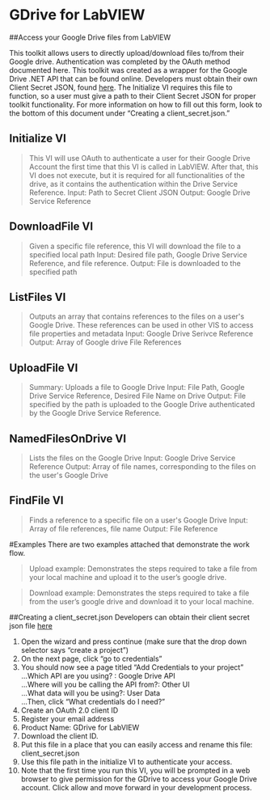 # GDrive for LabVIEW
##Access your Google Drive files from LabVIEW

This toolkit allows users to directly upload/download files to/from their Google drive. Authentication was completed by the OAuth method documented here.  This toolkit was created as a wrapper for the Google Drive .NET API that can be found online. Developers must obtain their own Client Secret JSON, found [here](https://console.developers.google.com/flows/enableapi?apiid=drive&pli=1). The Initialize VI requires this file to function, so a user must give a path to their Client Secret JSON for proper toolkit functionality. For more information on how to fill out this form, look to the bottom of this document under “Creating a client_secret.json.”

## Initialize VI
> This VI will use OAuth to authenticate a user for their Google Drive Account the first time that this VI is called in LabVIEW. After that, this VI does not execute, but it is required for all functionalities of the drive, as it contains the authentication within the Drive Service Reference. 
> Input: Path to Secret Client JSON
> Output: Google Drive Service Reference

## DownloadFile VI
> Given a specific file reference, this VI will download the file to a specified local path
> Input: Desired file path, Google Drive Service Reference, and file reference. 
> Output: File is downloaded to the specified path

## ListFiles VI
> Outputs an array that contains references to the files on a user's Google Drive. These references can be used in other VIS to access file properties and metadata
> Input: Google Drive Serivce Reference
> Output: Array of Google drive File References

## UploadFile VI
> Summary: Uploads a file to Google Drive
> Input: File Path, Google Drive Service Reference, Desired File Name on Drive
> Output: File specified by the path is uploaded to the Google Drive authenticated by the Google Drive Service Reference.

## NamedFilesOnDrive VI
> Lists the files on the Google Drive
> Input: Google Drive Service Reference
> Output: Array of file names, corresponding to the files on the user's Google Drive

## FindFile VI
> Finds a reference to a specific file on a user's Google Drive
> Input: Array of file references, file name
> Output: File Reference

#Examples
There are two examples attached that demonstrate the work flow. 
> Upload example: Demonstrates the steps required to take a file from your local machine and upload it to the user’s google drive.

> Download example: Demonstrates the steps required to take a file from the user’s google drive and download it to your local machine. 

##Creating a client_secret.json
Developers can obtain their client secret json file [here](https://console.developers.google.com/flows/enableapi?apiid=drive&pli=1)  
1. Open the wizard and press continue (make sure that the drop down selector says “create a project”)  
2. On the next page, click “go to credentials”  
3. You should now see a page titled “Add Credentials to your project”  
...Which API are you using? : Google Drive API  
...Where will you be calling the API from?: Other UI  
...What data will you be using?: User Data  
...Then, click “What credentials do I need?”  
4. Create an OAuth 2.0 client ID  
5. Register your email address  
6. Product Name: GDrive for LabVIEW  
7. Download the client ID.  
8. Put this file in a place that you can easily access and rename this file: client_secret.json  
9. Use this file path in the initialize VI to authenticate your access.  
10. Note that the first time you run this VI, you will be prompted in a web browser to give permission for the GDrive to access your Google Drive account. Click allow and move forward in your development process.  

